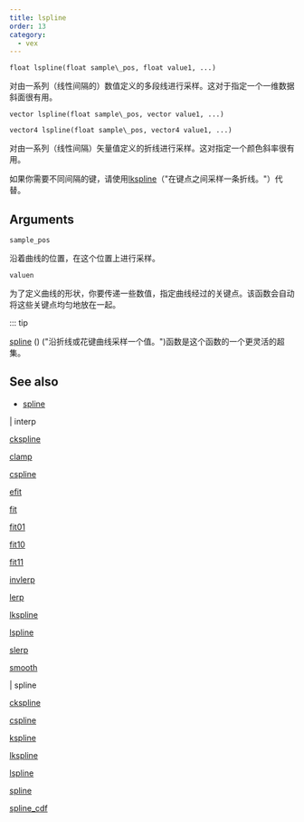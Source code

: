 ```yaml
---
title: lspline
order: 13
category:
  - vex
---
```


`float lspline(float sample\_pos, float value1, ...)`

对由一系列（线性间隔的）数值定义的多段线进行采样。这对于指定一个一维数据斜面很有用。

`vector lspline(float sample\_pos, vector value1, ...)`

`vector4 lspline(float sample\_pos, vector4 value1, ...)`

对由一系列（线性间隔）矢量值定义的折线进行采样。这对指定一个颜色斜率很有用。

如果你需要不同间隔的键，请使用[lkspline](lkspline.html)（"在键点之间采样一条折线。"）代替。

## Arguments

`sample_pos`

沿着曲线的位置，在这个位置上进行采样。

`valuen`

为了定义曲线的形状，你要传递一些数值，指定曲线经过的关键点。该函数会自动将这些关键点均匀地放在一起。

::: tip

[spline](spline.html) () ("沿折线或花键曲线采样一个值。")函数是这个函数的一个更灵活的超集。

## See also

- [spline](spline.html)

|
interp

[ckspline](ckspline.html)

[clamp](clamp.html)

[cspline](cspline.html)

[efit](efit.html)

[fit](fit.html)

[fit01](fit01.html)

[fit10](fit10.html)

[fit11](fit11.html)

[invlerp](invlerp.html)

[lerp](lerp.html)

[lkspline](lkspline.html)

[lspline](lspline.html)

[slerp](slerp.html)

[smooth](smooth.html)

|
spline

[ckspline](ckspline.html)

[cspline](cspline.html)

[kspline](kspline.html)

[lkspline](lkspline.html)

[lspline](lspline.html)

[spline](spline.html)

[spline_cdf](spline_cdf.html)
